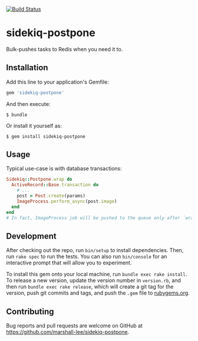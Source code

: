 [![Build Status](https://travis-ci.org/marshall-lee/sidekiq-postpone.svg?branch=master)](https://travis-ci.org/marshall-lee/sidekiq-postpone)

# sidekiq-postpone

Bulk-pushes tasks to Redis when you need it to.

## Installation

Add this line to your application's Gemfile:

```ruby
gem 'sidekiq-postpone'
```

And then execute:

    $ bundle

Or install it yourself as:

    $ gem install sidekiq-postpone

## Usage

Typical use-case is with database transactions:

```ruby
Sidekiq::Postpone.wrap do
  ActiveRecord::Base.transaction do
    # ...
    post = Post.create(params)
    ImageProcess.perform_async(post.image)
  end
end
# In fact, ImageProcess job will be pushed to the queue only after `wrap { ... }` block finishes.
```

## Development

After checking out the repo, run `bin/setup` to install dependencies. Then, run `rake spec` to run the tests. You can also run `bin/console` for an interactive prompt that will allow you to experiment.

To install this gem onto your local machine, run `bundle exec rake install`. To release a new version, update the version number in `version.rb`, and then run `bundle exec rake release`, which will create a git tag for the version, push git commits and tags, and push the `.gem` file to [rubygems.org](https://rubygems.org).

## Contributing

Bug reports and pull requests are welcome on GitHub at https://github.com/marshall-lee/sidekiq-postpone.

